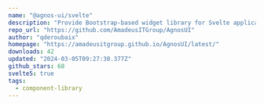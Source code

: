 ```yaml
---
name: "@agnos-ui/svelte"
description: "Provide Bootstrap-based widget library for Svelte applications."
repo_url: "https://github.com/AmadeusITGroup/AgnosUI"
author: "qderoubaix"
homepage: "https://amadeusitgroup.github.io/AgnosUI/latest/"
downloads: 42
updated: "2024-03-05T09:27:30.377Z"
github_stars: 68
svelte5: true
tags: 
  - component-library
---
```

